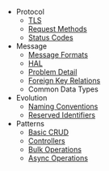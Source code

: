 * Protocol
    * [TLS](protocol/tls.md)
    * [Request Methods](protocol/request_methods.md)
    * [Status Codes](protocol/status_codes.md)
* Message
    * [Message Formats](message/message_formats.md)
    * [HAL](message/hal.md)
    * [Problem Detail](message/errors.md)
    * [Foreign Key Relations](message/foreign_key_relations.md)
    * Common Data Types
* Evolution
    * [Naming Conventions](evolution/naming_conventions.md)
    * [Reserved Identifiers](evolution/reserved_identifiers.md)
* Patterns
    * [Basic CRUD](patterns/basic.md)
    * [Controllers](patterns/controllers.md)
    * [Bulk Operations](patterns/bulk.md)
    * [Async Operations](patterns/async.md)
